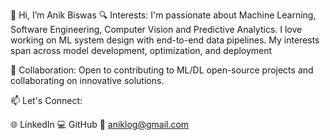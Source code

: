 👋 Hi, I’m Anik Biswas
🔍 Interests:
I'm passionate about Machine Learning, Software Engineering, Computer Vision and Predictive Analytics. I love working on ML system design with end-to-end data pipelines. My interests span across model development, optimization, and deployment

🤝 Collaboration:
Open to contributing to ML/DL open-source projects and collaborating on innovative solutions.

📫 Let's Connect:

🌐 LinkedIn
💻 GitHub
📧 aniklog@gmail.com
